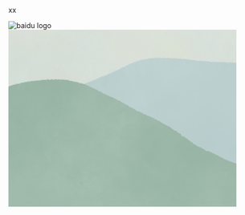 <!--
 * @Author: Tom
 * @LastEditors: Tom
 * @Date: 2022-09-06 11:36:46
 * @LastEditTime: 2022-09-06 11:43:38
 * @Email: Tom
 * @FilePath: \problem\docs\closure.md
 * @Environment: Win 10
 * @Description:
-->

xx

![baidu logo](https://img-blog.csdnimg.cn/img_convert/0aaf388e02c6bd9beaec2cefff89c858.png)
![baidu logo](./assets/xx.png)

